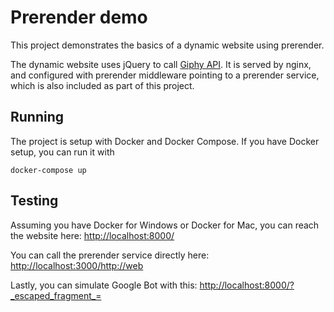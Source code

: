# Prerender demo

This project demonstrates the basics of a dynamic website using prerender.

The dynamic website uses jQuery to call [Giphy API](https://api.giphy.com/).
It is served by nginx, and configured with prerender middleware pointing to
a prerender service, which is also included as part of this project.

## Running

The project is setup with Docker and Docker Compose. If you have Docker setup,
you can run it with

```
docker-compose up
```

## Testing

Assuming you have Docker for Windows or Docker for Mac, you can reach the
website here: <http://localhost:8000/>

You can call the prerender service directly here:
<http://localhost:3000/http://web>

Lastly, you can simulate Google Bot with this:
<http://localhost:8000/?_escaped_fragment_=>
